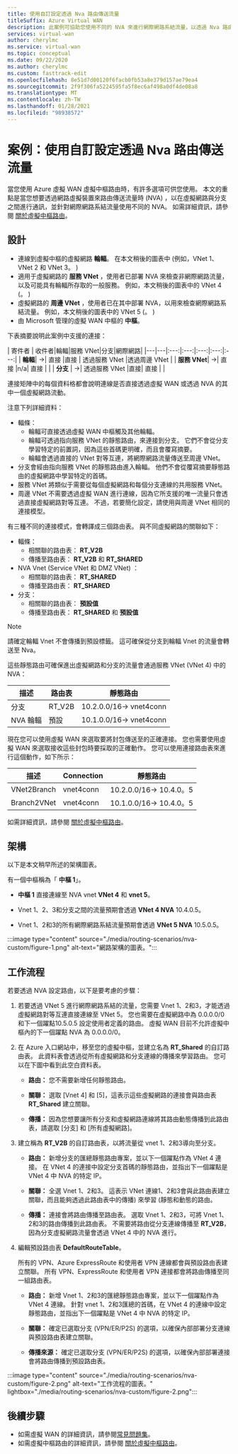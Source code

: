 ```yaml
---
title: 使用自訂設定透過 Nva 路由傳送流量
titleSuffix: Azure Virtual WAN
description: 此案例可協助您使用不同的 NVA 來進行網際網路系結流量，以透過 Nva 路由傳送流量。
services: virtual-wan
author: cherylmc
ms.service: virtual-wan
ms.topic: conceptual
ms.date: 09/22/2020
ms.author: cherylmc
ms.custom: fasttrack-edit
ms.openlocfilehash: 8e51d7d00120f6facb0fb53a8e379d157ae79ea4
ms.sourcegitcommit: 2f9f306fa5224595fa5f8ec6af498a0df4de08a8
ms.translationtype: MT
ms.contentlocale: zh-TW
ms.lasthandoff: 01/28/2021
ms.locfileid: "98938572"
---
```

# <a name="scenario-route-traffic-through-nvas-by-using-custom-settings"></a>案例：使用自訂設定透過 Nva 路由傳送流量

當您使用 Azure 虛擬 WAN 虛擬中樞路由時，有許多選項可供您使用。 本文的重點是當您想要透過網路虛擬裝置來路由傳送流量時 (NVA) ，以在虛擬網路與分支之間進行通訊，並針對網際網路系結流量使用不同的 NVA。 如需詳細資訊，請參閱 [關於虛擬中樞路由](about-virtual-hub-routing.md)。

## <a name="design"></a>設計

* 連線到虛擬中樞的虛擬網路 **輪輻**。 在本文稍後的圖表中 (例如，VNet 1、VNet 2 和 VNet 3。 ) 
* 適用于虛擬網路的 **服務 VNet** ，使用者已部署 NVA 來檢查非網際網路流量，以及可能具有輪輻所存取的一般服務。 例如，本文稍後的圖表中的 VNet 4 (。 )  
* 虛擬網路的 **周邊 VNet** ，使用者已在其中部署 NVA，以用來檢查網際網路系結流量。 例如，本文稍後的圖表中的 VNet 5 (。 ) 
* 由 Microsoft 管理的虛擬 WAN 中樞的 **中樞**。

下表摘要說明此案例中支援的連接：

| 寄件者          | 收件者|輪輻|服務 VNet|分支|網際網路|
|---|---|:---:|:---:|:---:|:---:|:---:|
| **輪輻**| ->| 直接 |直接 | 透過服務 VNet |透過周邊 VNet |
| **服務 VNet**| ->| 直接 |n/a| 直接 | |
| **分支** | ->| 透過服務 VNet |直接| 直接 |  |

連接矩陣中的每個資料格都會說明連線是否直接透過虛擬 WAN 或透過 NVA 的其中一個虛擬網路流動。 

注意下列詳細資料：
* 輻條：
  * 輪輻可直接透過虛擬 WAN 中樞觸及其他輪輻。
  * 輪輻可透過指向服務 VNet 的靜態路由，來連接到分支。 它們不會從分支學習特定的前置詞，因為這些首碼更明確，而且會覆寫摘要。
  * 輪輻會透過直接的 VNet 對等互連，將網際網路流量傳送至周邊 VNet。
* 分支會經由指向服務 VNet 的靜態路由進入輪輻。 他們不會從覆寫摘要靜態路由的虛擬網路中學習特定的首碼。
* 服務 VNet 將類似于需要從每個虛擬網路和每個分支連線的共用服務 VNet。
* 周邊 VNet 不需要透過虛擬 WAN 進行連線，因為它所支援的唯一流量只會透過直接虛擬網路對等互連。 不過，若要簡化設定，請使用與周邊 VNet 相同的連接模型。

有三種不同的連接模式，會轉譯成三個路由表。 與不同虛擬網路的關聯如下：

* 輻條：
  * 相關聯的路由表： **RT_V2B**
  * 傳播至路由表： **RT_V2B** 和 **RT_SHARED**
* NVA Vnet (Service VNet 和 DMZ VNet) ：
  * 相關聯的路由表： **RT_SHARED**
  * 傳播至路由表： **RT_SHARED**
* 分支：
  * 相關聯的路由表： **預設值**
  * 傳播至路由表： **RT_SHARED** 和 **預設值**

> [!NOTE] 
> 請確定輪輻 Vnet 不會傳播到預設標籤。 這可確保從分支到輪輻 Vnet 的流量會轉送至 Nva。

這些靜態路由可確保進出虛擬網路和分支的流量會通過服務 VNet (VNet 4) 中的 NVA：

| 描述 | 路由表 | 靜態路由              |
| ----------- | ----------- | ------------------------- |
| 分支    | RT_V2B      | 10.2.0.0/16-> vnet4conn  |
| NVA 輪輻  | 預設     | 10.1.0.0/16-> vnet4conn  |

現在您可以使用虛擬 WAN 來選取要將封包傳送至的正確連接。 您也需要使用虛擬 WAN 來選取接收這些封包時要採取的正確動作。 您可以使用連接路由表來進行這個動作，如下所示：

| 描述 | Connection | 靜態路由            |
| ----------- | ---------- | ----------------------- |
| VNet2Branch | vnet4conn  | 10.2.0.0/16-> 10.4.0。5 |
| Branch2VNet | vnet4conn  | 10.1.0.0/16-> 10.4.0。5 |

如需詳細資訊，請參閱 [關於虛擬中樞路由](about-virtual-hub-routing.md)。

## <a name="architecture"></a>架構

以下是本文稍早所述的架構圖表。

有一個中樞稱為「 **中樞 1**」。

* **中樞 1** 直接連線至 NVA vnet **VNet 4** 和 **vnet 5**。

* Vnet 1、2、3和分支之間的流量預期會透過 **VNet 4 NVA** 10.4.0.5。

* Vnet 1、2和3的所有網際網路系結流量預期會透過 **VNet 5 NVA** 10.5.0.5。

:::image type="content" source="./media/routing-scenarios/nva-custom/figure-1.png" alt-text="網路架構的圖表。":::

## <a name="workflow"></a>工作流程

若要透過 NVA 設定路由，以下是要考慮的步驟：

1. 若要透過 VNet 5 進行網際網路系結的流量，您需要 Vnet 1、2和3，才能透過虛擬網路對等互連直接連線至 VNet 5。 您也需要在虛擬網路中為 0.0.0.0/0 和下一個躍點10.5.0.5 設定使用者定義的路由。 虛擬 WAN 目前不允許虛擬中樞內的下一個躍點 NVA 為 0.0.0.0/0。

1. 在 Azure 入口網站中，移至您的虛擬中樞，並建立名為 **RT_Shared** 的自訂路由表。 此資料表會透過從所有虛擬網路和分支連線的傳播來學習路由。 您可以在下圖中看到此空白資料表。

   * **路由：** 您不需要新增任何靜態路由。

   * **關聯：** 選取 [Vnet 4] 和 [5]，這表示這些虛擬網路的連接會與路由表 **RT_Shared** 建立關聯。

   * **傳播：** 因為您想要讓所有分支和虛擬網路連線將其路由動態傳播到此路由表，請選取 [分支] 和 [所有虛擬網路]。

1. 建立稱為 **RT_V2B** 的自訂路由表，以將流量從 vnet 1、2和3導向至分支。

   * **路由：** 新增分支的匯總靜態路由專案，並以下一個躍點作為 VNet 4 連接。 在 VNet 4 的連接中設定分支首碼的靜態路由，並指出下一個躍點是 VNet 4 中 NVA 的特定 IP。

   * **關聯：** 全選 Vnet 1、2和3。 這表示 VNet 連線1、2和3會與此路由表建立關聯，而且能夠透過此路由表中的傳播) 來學習 (靜態和動態的路由。

   * **傳播：** 連接會將路由傳播至路由表。 選取 Vnet 1、2和3，可將 Vnet 1、2和3的路由傳播到此路由表。 不需要將路由從分支連線傳播至 **RT_V2B**，因為分支虛擬網路流量會透過 VNet 4 中的 NVA 進行。
  
1. 編輯預設路由表 **DefaultRouteTable**。

   所有的 VPN、Azure ExpressRoute 和使用者 VPN 連線都會與預設路由表建立關聯。 所有 VPN、ExpressRoute 和使用者 VPN 連接都會將路由傳播至同一組路由表。

   * **路由：** 新增 Vnet 1、2和3的匯總靜態路由專案，並以下一個躍點作為 VNet 4 連線。 針對 vnet 1、2和3匯總的首碼，在 VNet 4 的連線中設定靜態路由，並指出下一個躍點是 VNet 4 中 NVA 的特定 IP。

   * **關聯：** 確定已選取分支 (VPN/ER/P2S) 的選項，以確保內部部署分支連線與預設路由表建立關聯。

   * **傳播來源：** 確定已選取分支 (VPN/ER/P2S) 的選項，以確保內部部署連接會將路由傳播到預設路由表。

:::image type="content" source="./media/routing-scenarios/nva-custom/figure-2.png" alt-text="工作流程的圖表。" lightbox="./media/routing-scenarios/nva-custom/figure-2.png":::

## <a name="next-steps"></a>後續步驟

* 如需虛擬 WAN 的詳細資訊，請參閱[常見問題集](virtual-wan-faq.md)。
* 如需虛擬中樞路由的詳細資訊，請參閱 [關於虛擬中樞路由](about-virtual-hub-routing.md)。
